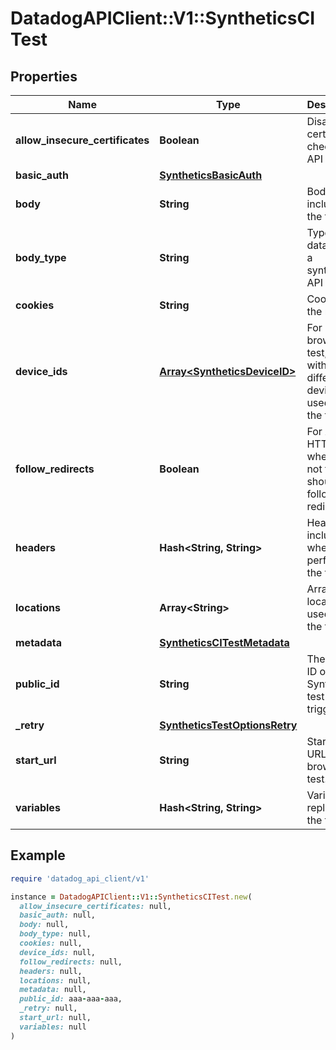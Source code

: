# DatadogAPIClient::V1::SyntheticsCITest

## Properties

| Name | Type | Description | Notes |
| ---- | ---- | ----------- | ----- |
| **allow_insecure_certificates** | **Boolean** | Disable certificate checks in API tests. | [optional] |
| **basic_auth** | [**SyntheticsBasicAuth**](SyntheticsBasicAuth.md) |  | [optional] |
| **body** | **String** | Body to include in the test. | [optional] |
| **body_type** | **String** | Type of the data sent in a synthetics API test. | [optional] |
| **cookies** | **String** | Cookies for the request. | [optional] |
| **device_ids** | [**Array&lt;SyntheticsDeviceID&gt;**](SyntheticsDeviceID.md) | For browser test, array with the different device IDs used to run the test. | [optional] |
| **follow_redirects** | **Boolean** | For API HTTP test, whether or not the test should follow redirects. | [optional] |
| **headers** | **Hash&lt;String, String&gt;** | Headers to include when performing the test. | [optional] |
| **locations** | **Array&lt;String&gt;** | Array of locations used to run the test. | [optional] |
| **metadata** | [**SyntheticsCITestMetadata**](SyntheticsCITestMetadata.md) |  | [optional] |
| **public_id** | **String** | The public ID of the Synthetics test to trigger. |  |
| **_retry** | [**SyntheticsTestOptionsRetry**](SyntheticsTestOptionsRetry.md) |  | [optional] |
| **start_url** | **String** | Starting URL for the browser test. | [optional] |
| **variables** | **Hash&lt;String, String&gt;** | Variables to replace in the test. | [optional] |

## Example

```ruby
require 'datadog_api_client/v1'

instance = DatadogAPIClient::V1::SyntheticsCITest.new(
  allow_insecure_certificates: null,
  basic_auth: null,
  body: null,
  body_type: null,
  cookies: null,
  device_ids: null,
  follow_redirects: null,
  headers: null,
  locations: null,
  metadata: null,
  public_id: aaa-aaa-aaa,
  _retry: null,
  start_url: null,
  variables: null
)
```

